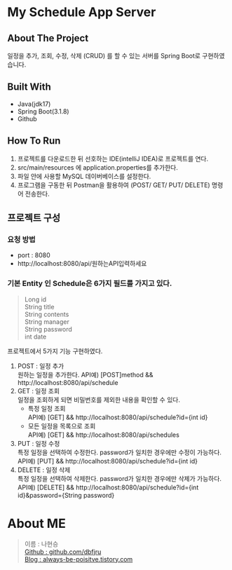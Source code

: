 # My Schedule App Server

## About The Project
일정을 추가, 조회, 수정, 삭제 (CRUD) 를 할 수 있는 서버를 Spring Boot로 구현하였습니다.

## Built With
- Java(jdk17)
- Spring Boot(3.1.8)
- Github

## How To Run
1. 프로젝트를 다운로드한 뒤 선호하는 IDE(intelliJ IDEA)로 프로젝트를 연다.
2. src/main/resources 에 application.properties를 추가한다.
3. 파일 안에 사용할 MySQL 데이버베이스를 설정한다.
4. 프로그램을 구동한 뒤 Postman을 활용하여 (POST/ GET/ PUT/ DELETE) 명령어 전송한다. 

## 프로젝트 구성
### 요청 방법
- port : 8080
- http://localhost:8080/api/원하는API입력하세요
  
### 기본 Entity 인 Schedule은 6가지 필드를 가지고 있다.
> Long id  
> String title  
> String contents  
> String manager  
> String password  
> int date  

프로젝트에서 5가지 기능 구현하였다.
1. POST : 일정 추가  
   원하는 일정을 추가한다.
   API예)  [POST]method   &&   http://localhost:8080/api/schedule
3. GET : 일정 조회  
   일정을 조회하게 되면 비밀번호를 제외한 내용을 확인할 수 있다.
   - 특정 일정 조회  
     API예)  [GET]   &&   http://localhost:8080/api/schedule?id={int id}  
   - 모든 일정을 목록으로 조회  
     API예)  [GET]   &&   http://localhost:8080/api/schedules
5. PUT : 일정 수정  
   특정 일정을 선택하여 수정한다. password가 일치한 경우에만 수정이 가능하다.  
   API예)  [PUT]   &&   http://localhost:8080/api/schedule?id={int id}
6. DELETE : 일정 삭제  
   특정 일정을 선택하여 삭제한다. password가 일치한 경우에만 삭제가 가능하다.  
   API예)  [DELETE]   &&   http://localhost:8080/api/schedule?id={int id}&password={String password}

# About ME

> 이름 : 나현승  
> [Github : github.com/dbfjru](https://github.com/dbfjru)  
> [Blog : always-be-poisitve.tistory.com](https://always-be-poisitve.tistory.com/)  

